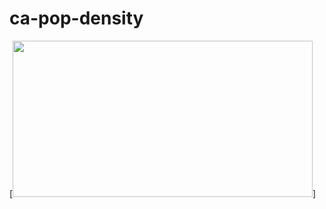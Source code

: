 # ca-pop-density

[<img src="https://raw.githubusercontent.com/orcutt989/d3js/7a175b01f6a10250c8d202d4f52210cfa49fe6f6/ca-pop-density/ca-albers.svg" width="480" height="250">]
